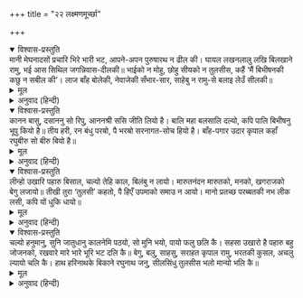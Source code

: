 +++
title = "२२ लक्ष्मणमूर्च्छा"

+++


<details open><summary>विश्वास-प्रस्तुति</summary>
मानी मेघनादसों प्रचारि भिरे भारी भट,  
आपने-अपन पुरुषारथ न ढील की।  
घायल लखनलालु लखि बिलखाने रामु,  
भई आस सिथिल जगन्निवास-दीलकी॥  
भाईको न मोहु, छोहु सीयको न तुलसीस,  
कहैं ‘मैं बिभीषनकी कछु न सबील की’।  
लाज बाँह बोलेकी, नेवाजेकी सँभार-सार,  
साहेबु न रामु-से बलाइ लेउँ सीलकी॥
</details>

<details><summary>मूल</summary>

मानी मेघनादसों प्रचारि भिरे भारी भट,  
आपने-अपन पुरुषारथ न ढील की।  
घायल लखनलालु लखि बिलखाने रामु,  
भई आस सिथिल जगन्निवास-दीलकी॥  
भाईको न मोहु, छोहु सीयको न तुलसीस,  
कहैं ‘मैं बिभीषनकी कछु न सबील की’।  
लाज बाँह बोलेकी, नेवाजेकी सँभार-सार,  
साहेबु न रामु-से बलाइ लेउँ सीलकी॥
</details>

<details><summary>अनुवाद (हिन्दी)</summary>

बड़े-बड़े वीर अभिमानी मेघनादसे ललकारकर भिड़ गये और उन्होंने अपने-अपने पुरुषार्थमें कमी नहीं की। लक्ष्मणजीको घायल देखकर श्रीरामचन्द्रजी बिलखने लगे और जगत् के निवासस्थान (भगवान्) के दिलकी आशाएँ शिथिल हो गयीं। तुलसीदासके स्वामीको न तो भाईका मोह है और न जानकीजीकी ममता है, वे यही कह रहे हैं कि मैंने विभीषणके लिये कुछ भी प्रबन्ध नहीं किया। उन्हें तो अपने शरणमें लियेकी लाज है और अपने अनुगृहीत दासकी सार-सँभालका खयाल है। श्रीरामचन्द्रजीके समान कोई स्वामी नहीं है, मैं उनके शीलकी बलिहारी जाता हूँ॥ ५२॥
</details>

<details open><summary>विश्वास-प्रस्तुति</summary>
कानन बासु, दसाननु सो रिपु,  
आननश्री ससि जीति लियो है।  
बालि महा बलसालि दल्यो,  
कपि पालि बिभीषनु भूपु कियो है॥  
तीय हरी, रन बंधु परॺो,  
पै भरॺो सरनागत-सोच हियो है।  
बाँह-पगार उदार कृपाल  
कहाँ रघुबीरु सो बीरु बियो है॥
</details>

<details><summary>मूल</summary>

कानन बासु, दसाननु सो रिपु,  
आननश्री ससि जीति लियो है।  
बालि महा बलसालि दल्यो,  
कपि पालि बिभीषनु भूपु कियो है॥  
तीय हरी, रन बंधु परॺो,  
पै भरॺो सरनागत-सोच हियो है।  
बाँह-पगार उदार कृपाल  
कहाँ रघुबीरु सो बीरु बियो है॥
</details>

<details><summary>अनुवाद (हिन्दी)</summary>

वनमें निवास है और दशमुख रावणके समान प्रबल शत्रु है, तो भी प्रभुके मुखकी शोभाने चन्द्रमाकी शोभाको जीत लिया है। महाबलशाली वालिको मारकर सुग्रीवकी रक्षा की और विभीषणको राजा बनाया। इधर स्त्री हरी गयी और भाई भी समरमें गिर गये, तो भी हृदयमें शरणागतकी ही चिन्ता है। भला, श्रीरामचन्द्रजीके समान अपनी भुजाका आश्रय देनेवाला उदार और दयालु वीर दूसरा कहाँ मिलेगा?॥ ५३॥
</details>

<details open><summary>विश्वास-प्रस्तुति</summary>
लीन्हो उखारि पहारु बिसाल,  
चल्यो तेहि काल, बिलंबु न लायो।  
मारुतनंदन मारुतको, मनको,  
खगराजको बेगु लजायो॥  
तीखी तुरा ‘तुलसी’ कहतो,  
पै हिएँ उपमाको समाउ न आयो।  
मानो प्रतच्छ परब्बतकी नभ  
लीक लसी, कपि यों धुकि धायो॥
</details>

<details><summary>मूल</summary>

लीन्हो उखारि पहारु बिसाल,  
चल्यो तेहि काल, बिलंबु न लायो।  
मारुतनंदन मारुतको, मनको,  
खगराजको बेगु लजायो॥  
तीखी तुरा ‘तुलसी’ कहतो,  
पै हिएँ उपमाको समाउ न आयो।  
मानो प्रतच्छ परब्बतकी नभ  
लीक लसी, कपि यों धुकि धायो॥
</details>

<details><summary>अनुवाद (हिन्दी)</summary>

[लक्ष्मणजीकी मूर्च्छा-निवृत्तिके लिये जब सुषेणने सञ्जीवनी बूटी निश्चित की तो उसे लानेके लिये श्रीहनुमान् जी द्रोणाचल पर्वतपर गये। तब उसे पहचान न सकनेके कारण] उन्होंने उस विशाल पर्वतको उखाड़ लिया और तनिक भी विलम्ब न कर तत्काल चल दिये। उस समय मारुतनन्दन (हनुमान् जी) ने वायु, गरुड़ और मनकी गतिको भी लज्जित कर दिया। गोसाईंजी कहते हैं कि मैं उनके प्रचण्ड वेगका वर्णन करता, परंतु हृदयमें उसकी उपमाकी सामग्री कहीं नहीं मिली। हनुमान् जी झपटकर ऐसे दौड़े कि आकाशमें पर्वतकी प्रत्यक्ष लकीर-सी शोभित होने लगी [तात्पर्य यह कि ऐसी शीघ्रतासे हनुमान् जी पर्वत लेकर चले कि चलने और पहुँचनेके स्थानतक एक ही पर्वत मालूम होता था]॥ ५४॥
</details>

<details open><summary>विश्वास-प्रस्तुति</summary>
चल्यो हनुमानु, सुनि जातुधानु कालनेमि  
पठयो, सो मुनि भयो, पायो फलु छलि कै।  
सहसा उखारो है पहारु बहु जोजनको,  
रखवारे मारे भारे भूरि भट दलि कै॥  
बेगु, बलु, साहसु, सराहत कृपाल रामु,  
भरतकी कुसल, अचलु ल्यायो चलि कै।  
हाथ हरिनाथके बिकाने रघुनाथ जनु,  
सीलसिंधु तुलसीस भलो मान्यो भलि कै॥
</details>

<details><summary>मूल</summary>

चल्यो हनुमानु, सुनि जातुधानु कालनेमि  
पठयो, सो मुनि भयो, पायो फलु छलि कै।  
सहसा उखारो है पहारु बहु जोजनको,  
रखवारे मारे भारे भूरि भट दलि कै॥  
बेगु, बलु, साहसु, सराहत कृपाल रामु,  
भरतकी कुसल, अचलु ल्यायो चलि कै।  
हाथ हरिनाथके बिकाने रघुनाथ जनु,  
सीलसिंधु तुलसीस भलो मान्यो भलि कै॥
</details>

<details><summary>अनुवाद (हिन्दी)</summary>

हनुमान् जी का जाना सुन रावणने राक्षस कालनेमिको भेजा। उसने मुनिका वेष बनाया और इस प्रकार छल करनेका फल पाया अर्थात् मारा गया। हनुमान् जी ने अनेकों योजनके पर्वतको सहसा उखाड़ लिया और रक्षकोंको मारकर बड़े-बड़े अनेक वीरोंका नाश कर दिया। ‘देखो, हनुमान् जी चलकर पर्वत और भरतजीका कुशल-समाचार लाये हैं’—ऐसा कहकर कृपालु रघुनाथजी उनके बल, साहस और वेगकी सराहना करने लगे, मानो श्रीरामचन्द्रजी कपिनाथ (हनुमान् जी) के हाथ बिक गये। तुलसीदासके स्वामी शीलसिन्धु श्रीरामचन्द्रजीने सम्यक् प्रकारसे उनका उपकार माना॥ ५५॥
</details>

